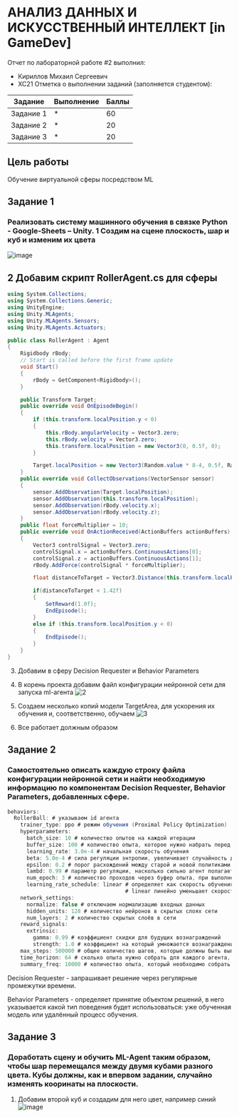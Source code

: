 # АНАЛИЗ ДАННЫХ И ИСКУССТВЕННЫЙ ИНТЕЛЛЕКТ [in GameDev]
Отчет по лабораторной работе #2 выполнил:
- Кириллов Михаил Сергеевич
- XC21
Отметка о выполнении заданий (заполняется студентом):

| Задание | Выполнение | Баллы |
| ------ | ------ | ------ |
| Задание 1 | * | 60 |
| Задание 2 | * | 20 |
| Задание 3 | * | 20 |


## Цель работы
Обучение виртуальной сферы посредством ML

## Задание 1
### Реализовать систему машинного обучения в связке Python - Google-Sheets – Unity. 1 Создим на сцене плоскость, шар и куб и изменим их цвета
![image](https://user-images.githubusercontent.com/94719239/197004628-8ac29194-46bf-4438-8e11-829e2b9c61e8.png)

## 2 Добавим скрипт RollerAgent.cs для сферы
```cs
using System.Collections;
using System.Collections.Generic;
using UnityEngine;
using Unity.MLAgents;
using Unity.MLAgents.Sensors;
using Unity.MLAgents.Actuators;

public class RollerAgent : Agent
{
    Rigidbody rBody;
    // Start is called before the first frame update
    void Start()
    {
        rBody = GetComponent<Rigidbody>();
    }

    public Transform Target;
    public override void OnEpisodeBegin()
    {
        if (this.transform.localPosition.y < 0)
        {
            this.rBody.angularVelocity = Vector3.zero;
            this.rBody.velocity = Vector3.zero;
            this.transform.localPosition = new Vector3(0, 0.5f, 0);
        }

        Target.localPosition = new Vector3(Random.value * 8-4, 0.5f, Random.value * 8-4);
    }
    public override void CollectObservations(VectorSensor sensor)
    {
        sensor.AddObservation(Target.localPosition);
        sensor.AddObservation(this.transform.localPosition);
        sensor.AddObservation(rBody.velocity.x);
        sensor.AddObservation(rBody.velocity.z);
    }
    public float forceMultiplier = 10;
    public override void OnActionReceived(ActionBuffers actionBuffers)
    {
        Vector3 controlSignal = Vector3.zero;
        controlSignal.x = actionBuffers.ContinuousActions[0];
        controlSignal.z = actionBuffers.ContinuousActions[1];
        rBody.AddForce(controlSignal * forceMultiplier);

        float distanceToTarget = Vector3.Distance(this.transform.localPosition, Target.localPosition);

        if(distanceToTarget < 1.42f)
        {
            SetReward(1.0f);
            EndEpisode();
        }
        else if (this.transform.localPosition.y < 0)
        {
            EndEpisode();
        }
    }
}
```
3. Добавим в сферу Decision Requester и Behavior Parameters

4. В корень проекта добавим файл конфигурации нейронной сети для запуска ml-агента
![2](https://user-images.githubusercontent.com/94719239/197005835-b05b6eb4-94b6-40ce-b346-c7d509b00174.png)
5. Создаем несколько копий модели TargetArea, для ускорения их обучения и, соответственно, обучаем
![3](https://user-images.githubusercontent.com/94719239/197006806-56c537ba-7ecb-45bd-bdd6-9a6eb2f11a6f.png)
6. Все работает должным образом

## Задание 2
### Самостоятельно описать каждую строку файла конфигурации нейронной сети и найти необходимую информацию по компонентам Decision Requester, Behavior Parameters, добавленных сфере.
```cs
behaviors:
  RollerBall: # указываем id агента
    trainer_type: ppo # режим обучения (Proximal Policy Optimization)
    hyperparameters:
      batch_size: 10 # количество опытов на каждой итерации
      buffer_size: 100 # количество опыта, которое нужно набрать перед обновлением модели
      learning_rate: 3.0e-4 # начальная скорость обучения
      beta: 5.0e-4 # сила регуляции энтропии, увеличивает случайность действий
      epsilon: 0.2 # порог расхождений между старой и новой политиками при обновлении
      lambd: 0.99 # параметр регуляции, насколько сильно агент полагается на текущий value estimate
      num_epoch: 3 # количество проходов через буфер опыта, при выполнении оптимизации
      learning_rate_schedule: linear # определяет как скорость обучения изменяется с течением времени
                                     # linear линейно уменьшает скорость
    network_settings:
      normalize: false # отключаем нормализацию входных данных
      hidden_units: 128 # количество нейронов в скрытых слоях сети
      num_layers: 2 # количество скрытых слоёв в сети
    reward_signals:
      extrinsic:
        gamma: 0.99 # коэффициент скидки для будущих вознаграждений
        strength: 1.0 # коэффициент на который умножается вознаграждение
    max_steps: 500000 # общее количество шагов, которые должны быть выполнены в среде до завершения обучения
    time_horizon: 64 # сколько опыта нужно собрать для каждого агента, прежде чем добавлять его в буфер
    summary_freq: 10000 # количество опыта, который необходимо собрать перед созданием и отображением статистики
```
Decision Requester - запрашивает решение через регулярные промежутки времени.

Behavior Parameters - определяет принятие объектом решений, в него указывается какой тип поведения будет использоваться: уже обученная модель или удалённый процесс обучения.

## Задание 3
### Доработать сцену и обучить ML-Agent таким образом, чтобы шар перемещался между двумя кубами разного цвета. Кубы должны, как и впервом задании, случайно изменять кооринаты на плоскости.

1. Добавим второй куб и создадим для него цвет, например синий
![image](https://user-images.githubusercontent.com/94719239/197008647-40ebbc45-74f9-4a97-bd12-55bd6459d7b5.png)



